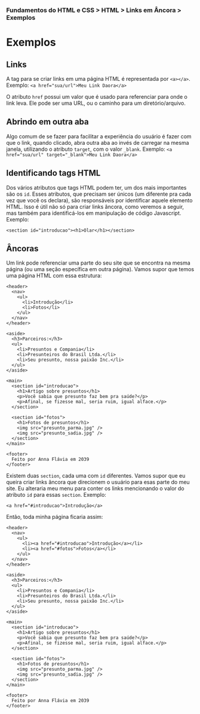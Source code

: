 ### Fundamentos do HTML e CSS > HTML > Links em Âncora > Exemplos

# Exemplos

## Links
A tag para se criar links em uma página HTML é representada por `<a></a>`. Exemplo:
`<a href="sua/url">Meu Link Daora</a>`

O atributo `href` possui um valor que é usado para referenciar para onde o link leva. Ele pode ser uma URL, ou o caminho para um diretório/arquivo.

## Abrindo em outra aba
Algo comum de se fazer para facilitar a experiência do usuário é fazer com que o link, quando clicado, abra outra aba ao invés de carregar na mesma janela, utilizando o atributo `target`, com o valor `_blank`. Exemplo:
`<a href="sua/url" target="_blank">Meu Link Daora</a>`

## Identificando tags HTML
Dos vários atributos que tags HTML podem ter, um dos mais importantes são os `id`. Esses atributos, que precisam ser únicos (um diferente pra cada vez que você os declara), são responsáveis por identificar aquele elemento HTML. Isso é útil não só para criar links âncora, como veremos a seguir, mas também para identificá-los em manipulação de código Javascript. Exemplo:

`<section id="introducao"><h1>Olar</h1></section>`

## Âncoras
Um link pode referenciar uma parte do seu site que se encontra na mesma página (ou uma seção específica em outra página). Vamos supor que temos uma página HTML com essa estrutura:

```
<header>
  <nav>
    <ul>
      <li>Introdução</li>
      <li>Fotos</li>
    </ul>
  </nav>
</header>

<aside>
  <h3>Parceiros:</h3>
  <ul>
    <li>Presuntos e Compania</li>
    <li>Presunteiros do Brasil Ltda.</li>
    <li>Seu presunto, nossa paixão Inc.</li>
  </ul>
</aside>

<main>
  <section id="introducao">
    <h1>Artigo sobre presuntos</h1>
    <p>Você sabia que presunto faz bem pra saúde?</p>
    <p>Afinal, se fizesse mal, seria ruim, igual alface.</p>
  </section>

  <section id="fotos">
    <h1>Fotos de presuntos</h1>
    <img src="presunto_parma.jpg" />
    <img src="presunto_sadia.jpg" />
  </section>
</main>

<footer>
  Feito por Anna Flávia em 2039
</footer>
```

Existem duas `section`, cada uma com `id` diferentes. Vamos supor que eu queira criar links âncora que direcionem o usuário para esas parte do meu site. Eu alteraria meu menu para conter os links mencionando o valor do atributo `id` para essas `section`. Exemplo:

`<a href="#introducao">Introdução</a>`

Então, toda minha página ficaria assim:

```
<header>
  <nav>
    <ul>
      <li><a href="#introducao">Introdução</a></li>
      <li><a href="#fotos">Fotos</a></li>
    </ul>
  </nav>
</header>

<aside>
  <h3>Parceiros:</h3>
  <ul>
    <li>Presuntos e Compania</li>
    <li>Presunteiros do Brasil Ltda.</li>
    <li>Seu presunto, nossa paixão Inc.</li>
  </ul>
</aside>

<main>
  <section id="introducao">
    <h1>Artigo sobre presuntos</h1>
    <p>Você sabia que presunto faz bem pra saúde?</p>
    <p>Afinal, se fizesse mal, seria ruim, igual alface.</p>
  </section>

  <section id="fotos">
    <h1>Fotos de presuntos</h1>
    <img src="presunto_parma.jpg" />
    <img src="presunto_sadia.jpg" />
  </section>
</main>

<footer>
  Feito por Anna Flávia em 2039
</footer>
```
